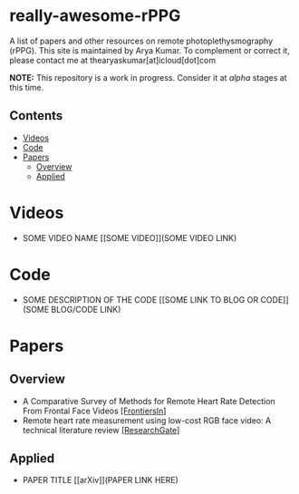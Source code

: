 # really-awesome-rPPG
A list of papers and other resources on remote photoplethysmography (rPPG).
This site is maintained by Arya Kumar.
To complement or correct it, please contact me at thearyaskumar[at]icloud[dot]com

**NOTE:** This repository is a work in progress. Consider it at *alpha* stages at this time.

## Contents
- [Videos](#videos)
- [Code](#code)
- [Papers](#papers)
  - [Overview](#overview)
  - [Applied](#applied)
 

# Videos
- SOME VIDEO NAME [[SOME VIDEO]](SOME VIDEO LINK)


# Code
- SOME DESCRIPTION OF THE CODE [[SOME LINK TO BLOG OR CODE]](SOME BLOG/CODE LINK)

# Papers
## Overview
- A Comparative Survey of Methods for Remote Heart Rate Detection From Frontal Face Videos [[FrontiersIn]](https://doi.org/10.3389/fbioe.2018.00033)
- Remote heart rate measurement using low-cost RGB face video: A technical
literature review [[ResearchGate]](https://www.researchgate.net/publication/306285292_Remote_heart_rate_measurement_using_low-cost_RGB_face_video_A_technical_literature_review)

## Applied
- PAPER TITLE [[arXiv]](PAPER LINK HERE)
